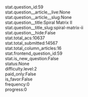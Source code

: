 stat.question_id:59  
stat.question__article__live:None  
stat.question__article__slug:None  
stat.question__title:Spiral Matrix II  
stat.question__title_slug:spiral-matrix-ii  
stat.question__hide:False  
stat.total_acs:10637  
stat.total_submitted:14567  
stat.total_column_articles:16  
stat.frontend_question_id:59  
stat.is_new_question:False  
status:None  
difficulty.level:2  
paid_only:False  
is_favor:False  
frequency:0  
progress:0  
